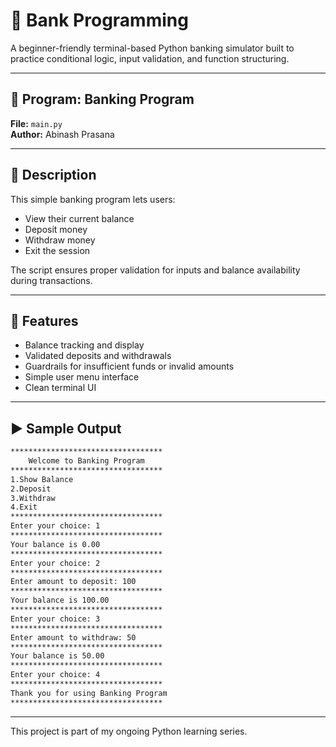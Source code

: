 # 🏦 Bank Programming

A beginner-friendly terminal-based Python banking simulator built to practice conditional logic, input validation, and function structuring.

---

## 💼 Program: Banking Program
**File:** `main.py`  
**Author:** Abinash Prasana

---

## 📌 Description

This simple banking program lets users:
- View their current balance
- Deposit money
- Withdraw money
- Exit the session

The script ensures proper validation for inputs and balance availability during transactions.

---

## 🧠 Features

- Balance tracking and display
- Validated deposits and withdrawals
- Guardrails for insufficient funds or invalid amounts
- Simple user menu interface
- Clean terminal UI

---

## ▶️ Sample Output

```bash
**********************************
	Welcome to Banking Program
**********************************
1.Show Balance
2.Deposit
3.Withdraw
4.Exit
**********************************
Enter your choice: 1
**********************************
Your balance is 0.00
**********************************
Enter your choice: 2
**********************************
Enter amount to deposit: 100
**********************************
Your balance is 100.00
**********************************
Enter your choice: 3
**********************************
Enter amount to withdraw: 50
**********************************
Your balance is 50.00
**********************************
Enter your choice: 4
**********************************
Thank you for using Banking Program
**********************************
```

---

This project is part of my ongoing Python learning series.